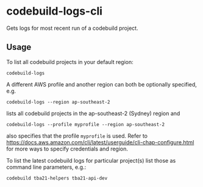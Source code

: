 # codebuild-logs-cli
Gets logs for most recent run of a codebuild project.

## Usage
To list all codebuild projects in your default region:
```shell
codebuild-logs
```

A different AWS profile and another region can both be optionally specified, e.g.
```shell
codebuild-logs --region ap-southeast-2
```
lists all codebuild projects in the ap-southeast-2 (Sydney) region and
```shell
codebuild-logs --profile myprofile --region ap-southeast-2
```
also specifies that the profile `myprofile` is used. Refer to https://docs.aws.amazon.com/cli/latest/userguide/cli-chap-configure.html for more ways to specify credentials and region.

To list the latest codebuild logs for particular project(s) list those as command line parameters, e.g.:
```
codebuild tba21-helpers tba21-api-dev
```
